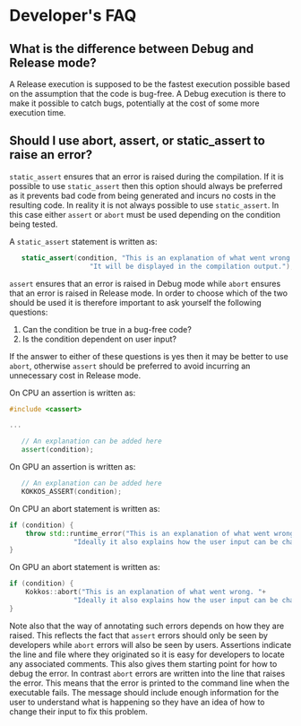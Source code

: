 # Developer's FAQ

## What is the difference between Debug and Release mode?

A Release execution is supposed to be the fastest execution possible based on the assumption that the code is bug-free.
A Debug execution is there to make it possible to catch bugs, potentially at the cost of some more execution time.

## Should I use abort, assert, or static\_assert to raise an error?

`static_assert` ensures that an error is raised during the compilation. If it is possible to use `static_assert` then this option should always be preferred as it prevents bad code from being generated and incurs no costs in the resulting code. In reality it is not always possible to use `static_assert`. In this case either `assert` or `abort` must be used depending on the condition being tested.

A `static_assert` statement is written as:
```cpp
   static_assert(condition, "This is an explanation of what went wrong. "+
                    "It will be displayed in the compilation output.");
```

`assert` ensures that an error is raised in Debug mode while `abort` ensures that an error is raised in Release mode.
In order to choose which of the two should be used it is therefore important to ask yourself the following questions:
1. Can the condition be true in a bug-free code?
2. Is the condition dependent on user input?

If the answer to either of these questions is yes then it may be better to use `abort`, otherwise `assert` should be preferred to avoid incurring an unnecessary cost in Release mode.

On CPU an assertion is written as:
```cpp
#include <cassert>

...

   // An explanation can be added here
   assert(condition);
```

On GPU an assertion is written as:
```cpp
   // An explanation can be added here
   KOKKOS_ASSERT(condition);
```

On CPU an abort statement is written as:
```cpp
if (condition) {
    throw std::runtime_error("This is an explanation of what went wrong. "+
                "Ideally it also explains how the user input can be changed to avoid this problem.");
}
```

On GPU an abort statement is written as:
```cpp
if (condition) {
    Kokkos::abort("This is an explanation of what went wrong. "+
                "Ideally it also explains how the user input can be changed to avoid this problem.");
}
```

Note also that the way of annotating such errors depends on how they are raised. This reflects the fact that `assert` errors should only be seen by developers while `abort` errors will also be seen by users.
Assertions indicate the line and file where they originated so it is easy for developers to locate any associated comments. This also gives them  starting point for how to debug the error.
In contrast `abort` errors are written into the line that raises the error. This means that the error is printed to the command line when the executable fails. The message should include enough information for the user to understand what is happening so they have an idea of how to change their input to fix this problem.
